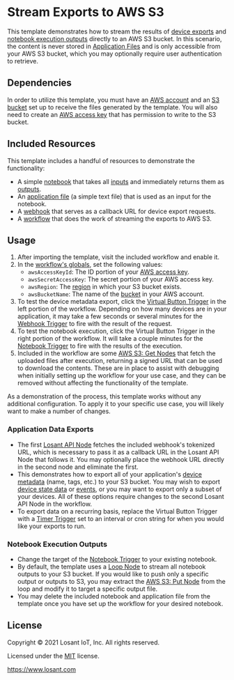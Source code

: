 # Stream Exports to AWS S3

This template demonstrates how to stream the results of [device exports](https://docs.losant.com/devices/overview/#exporting-devices) and [notebook execution outputs](https://docs.losant.com/notebooks/outputs/) directly to an AWS S3 bucket. In this scenario, the content is never stored in [Application Files](https://docs.losant.com/applications/files/) and is only accessible from your AWS S3 bucket, which you may optionally require user authentication to retrieve.

## Dependencies

In order to utilize this template, you must have an [AWS account](https://aws.amazon.com/) and an [S3 bucket](https://aws.amazon.com/s3/) set up to receive the files generated by the template. You will also need to create an [AWS access key](https://docs.aws.amazon.com/IAM/latest/UserGuide/id_credentials_access-keys.html) that has permission to write to the S3 bucket.

## Included Resources

This template includes a handful of resources to demonstrate the functionality:

- A simple [notebook](https://docs.losant.com/notebooks/overview/) that takes all [inputs](https://docs.losant.com/notebooks/overview/#inputs) and immediately returns them as [outputs](https://docs.losant.com/notebooks/overview/#output).
- An [application file](https://docs.losant.com/applications/files/) (a simple text file) that is used as an input for the notebook.
- A [webhook](https://docs.losant.com/applications/webhooks/) that serves as a callback URL for device export requests.
- A [workflow](https://docs.losant.com/applications/webhooks/) that does the work of streaming the exports to AWS S3.

## Usage

1. After importing the template, visit the included workflow and enable it.
2. In the [workflow's globals](https://docs.losant.com/workflows/overview/#workflow-globals), set the following values:
   - `awsAccessKeyId`: The ID portion of your [AWS access key](https://docs.aws.amazon.com/IAM/latest/UserGuide/id_credentials_access-keys.html).
   - `awsSecretAccessKey`: The secret portion of your AWS access key. 
   - `awsRegion`: The [region](https://aws.amazon.com/about-aws/global-infrastructure/regions_az/) in which your S3 bucket exists.
   - `awsBucketName`: The name of the [bucket](https://docs.aws.amazon.com/AmazonS3/latest/userguide/UsingBucket.html) in your AWS account.
3. To test the device metadata export, click the [Virtual Button Trigger](https://docs.losant.com/workflows/triggers/virtual-button/) in the left portion of the workflow. Depending on how many devices are in your application, it may take a few seconds or several minutes for the [Webhook Trigger](https://docs.losant.com/workflows/triggers/webhook/) to fire with the result of the request.
4. To test the notebook execution, click the Virtual Button Trigger in the right portion of the workflow. It will take a couple minutes for the [Notebook Trigger](https://docs.losant.com/workflows/triggers/notebook/) to fire with the results of the execution.
5. Included in the workflow are some [AWS S3: Get Nodes](https://docs.losant.com/workflows/data/aws-s3-get/) that fetch the uploaded files after execution, returning a signed URL that can be used to download the contents. These are in place to assist with debugging when initially setting up the workflow for your use case, and they can be removed without affecting the functionality of the template.

As a demonstration of the process, this template works without any additional configuration. To apply it to your specific use case, you will likely want to make a number of changes.

### Application Data Exports

- The first [Losant API Node](https://docs.losant.com/workflows/data/losant-api/) fetches the included webhook's tokenized URL, which is necessary to pass it as a callback URL in the Losant API Node that follows it. You may optionally place the webhook URL directly in the second node and eliminate the first.
- This demonstrates how to export all of your application's [device metadata](https://docs.losant.com/rest-api/devices/#export) (name, tags, etc.) to your S3 bucket. You may wish to export [device state data](https://docs.losant.com/rest-api/data/#export) or [events](https://docs.losant.com/rest-api/events/#export), or you may want to export only a subset of your devices. All of these options require changes to the second Losant API Node in the workflow.
- To export data on a recurring basis, replace the Virtual Button Trigger with a [Timer Trigger](https://docs.losant.com/workflows/triggers/timer/) set to an interval or cron string for when you would like your exports to run.

### Notebook Execution Outputs

- Change the target of the [Notebook Trigger](https://docs.losant.com/workflows/triggers/notebook/) to your existing notebook.
- By default, the template uses a [Loop Node](https://docs.losant.com/workflows/logic/loop/) to stream all notebook outputs to your S3 bucket. If you would like to push only a specific output or outputs to S3, you may extract the [AWS S3: Put Node](https://docs.losant.com/workflows/data/aws-s3-put/) from the loop and modify it to target a specific output file.
- You may delete the included notebook and application file from the template once you have set up the workflow for your desired notebook.

## License

Copyright &copy; 2021 Losant IoT, Inc. All rights reserved.

Licensed under the [MIT](https://github.com/Losant/losant-templates/blob/master/LICENSE.txt) license.

https://www.losant.com